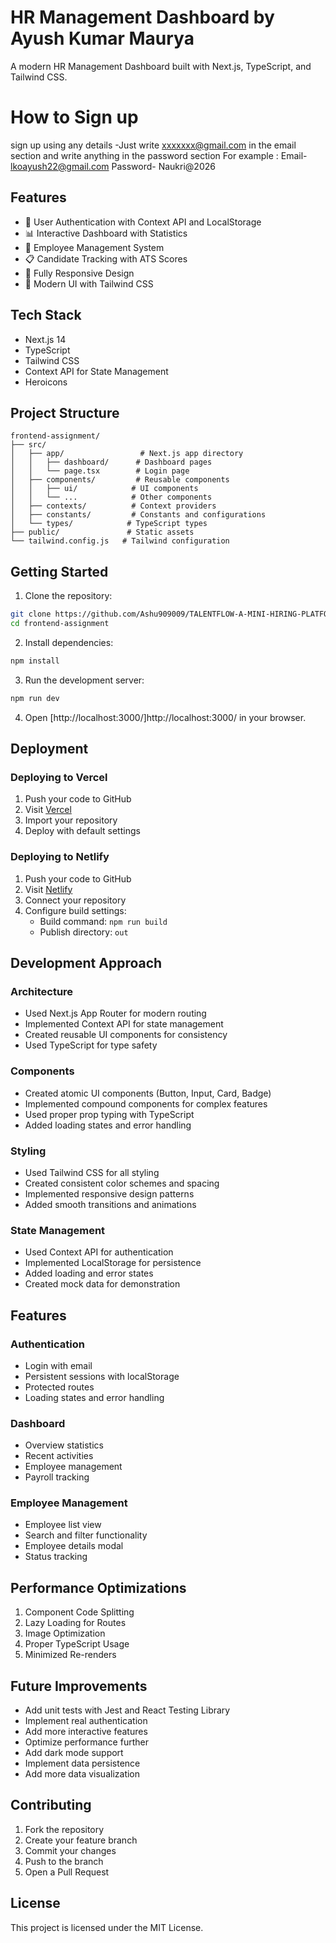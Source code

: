 # HR Management Dashboard by Ayush Kumar Maurya

A modern HR Management Dashboard built with Next.js, TypeScript, and Tailwind CSS.


# How to Sign up

sign up using any details -Just write xxxxxxx@gmail.com in the email section and write anything in the password section
For example : 
Email- lkoayush22@gmail.com
Password- Naukri@2026


## Features

- 🔐 User Authentication with Context API and LocalStorage
- 📊 Interactive Dashboard with Statistics
- 👥 Employee Management System
- 📋 Candidate Tracking with ATS Scores
- 📱 Fully Responsive Design
- 🎨 Modern UI with Tailwind CSS

## Tech Stack

- Next.js 14
- TypeScript
- Tailwind CSS
- Context API for State Management
- Heroicons

## Project Structure

```
frontend-assignment/
├── src/
│   ├── app/                 # Next.js app directory
│   │   ├── dashboard/      # Dashboard pages
│   │   └── page.tsx        # Login page
│   ├── components/         # Reusable components
│   │   ├── ui/            # UI components
│   │   └── ...            # Other components
│   ├── contexts/          # Context providers
│   ├── constants/         # Constants and configurations
│   └── types/            # TypeScript types
├── public/               # Static assets
└── tailwind.config.js   # Tailwind configuration
```

## Getting Started

1. Clone the repository:
```bash
git clone https://github.com/Ashu909009/TALENTFLOW-A-MINI-HIRING-PLATFORM.git
cd frontend-assignment
```

2. Install dependencies:
```bash
npm install
```

3. Run the development server:
```bash
npm run dev
```

4. Open [http://localhost:3000/]http://localhost:3000/ in your browser.

## Deployment

### Deploying to Vercel

1. Push your code to GitHub
2. Visit [Vercel](https://vercel.com)
3. Import your repository
4. Deploy with default settings

### Deploying to Netlify

1. Push your code to GitHub
2. Visit [Netlify](https://netlify.com)
3. Connect your repository
4. Configure build settings:
   - Build command: `npm run build`
   - Publish directory: `out`

## Development Approach

### Architecture
- Used Next.js App Router for modern routing
- Implemented Context API for state management
- Created reusable UI components for consistency
- Used TypeScript for type safety

### Components
- Created atomic UI components (Button, Input, Card, Badge)
- Implemented compound components for complex features
- Used proper prop typing with TypeScript
- Added loading states and error handling

### Styling
- Used Tailwind CSS for all styling
- Created consistent color schemes and spacing
- Implemented responsive design patterns
- Added smooth transitions and animations

### State Management
- Used Context API for authentication
- Implemented LocalStorage for persistence
- Added loading and error states
- Created mock data for demonstration

## Features

### Authentication
- Login with email
- Persistent sessions with localStorage
- Protected routes
- Loading states and error handling

### Dashboard
- Overview statistics
- Recent activities
- Employee management
- Payroll tracking

### Employee Management
- Employee list view
- Search and filter functionality
- Employee details modal
- Status tracking

## Performance Optimizations

1. Component Code Splitting
2. Lazy Loading for Routes
3. Image Optimization
4. Proper TypeScript Usage
5. Minimized Re-renders

## Future Improvements

- Add unit tests with Jest and React Testing Library
- Implement real authentication
- Add more interactive features
- Optimize performance further
- Add dark mode support
- Implement data persistence
- Add more data visualization

## Contributing

1. Fork the repository
2. Create your feature branch
3. Commit your changes
4. Push to the branch
5. Open a Pull Request

## License

This project is licensed under the MIT License.
